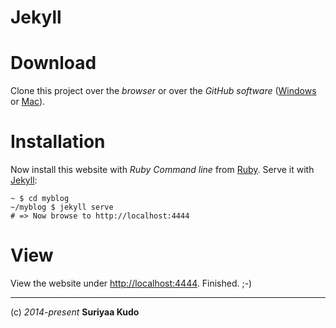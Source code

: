 Jekyll
====

# Download
Clone this project over the *browser* or over the *GitHub software* ([Windows](https://windows.github.com/) or [Mac](https://mac.github.com/)).

# Installation
Now install this website with *Ruby Command line* from [Ruby](http://rubyinstaller.org/). Serve it with [Jekyll](http://jekyllrb.com/):

    ~ $ cd myblog
    ~/myblog $ jekyll serve
    # => Now browse to http://localhost:4444

# View
View the website under [http://localhost:4444](http://localhost:4444). Finished. ;-)

----
(c) *2014-present* **Suriyaa Kudo**
